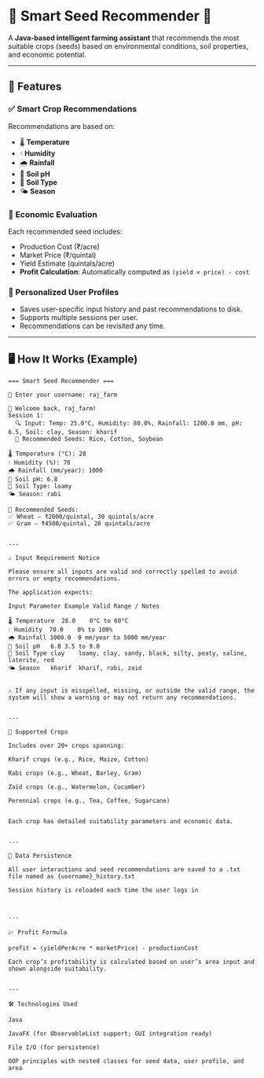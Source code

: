 # 🌾 Smart Seed Recommender 🌱

A **Java-based intelligent farming assistant** that recommends the most suitable crops (seeds) based on environmental conditions, soil properties, and economic potential.

---

## 🚀 Features

### ✅ Smart Crop Recommendations
Recommendations are based on:
- 🌡️ **Temperature**
- 💧 **Humidity**
- 🌧️ **Rainfall**
- 🧪 **Soil pH**
- 🌱 **Soil Type**
- 🌤️ **Season**

### 💸 Economic Evaluation
Each recommended seed includes:
- Production Cost (₹/acre)
- Market Price (₹/quintal)
- Yield Estimate (quintals/acre)
- **Profit Calculation**: Automatically computed as `(yield × price) - cost`

### 🧠 Personalized User Profiles
- Saves user-specific input history and past recommendations to disk.
- Supports multiple sessions per user.
- Recommendations can be revisited any time.

---

## 🖥️ How It Works (Example)

```plaintext
=== Smart Seed Recommender ===  

👤 Enter your username: raj_farm  

📜 Welcome back, raj_farm!  
Session 1:  
  🔍 Input: Temp: 25.0°C, Humidity: 80.0%, Rainfall: 1200.0 mm, pH: 6.5, Soil: clay, Season: kharif  
  🌱 Recommended Seeds: Rice, Cotton, Soybean  

🌡️ Temperature (°C): 28  
💧 Humidity (%): 70  
🌧️ Rainfall (mm/year): 1000  
🧪 Soil pH: 6.8  
🌱 Soil Type: loamy  
🌤️ Season: rabi  

🎯 Recommended Seeds:  
✅ Wheat — ₹2000/quintal, 30 quintals/acre  
✅ Gram — ₹4500/quintal, 20 quintals/acre


---

⚠️ Input Requirement Notice

Please ensure all inputs are valid and correctly spelled to avoid errors or empty recommendations.

The application expects:

Input Parameter	Example	Valid Range / Notes

🌡️ Temperature	28.0	0°C to 60°C
💧 Humidity	70.0	0% to 100%
🌧️ Rainfall	1000.0	0 mm/year to 5000 mm/year
🧪 Soil pH	6.8	3.5 to 9.0
🌱 Soil Type	clay	loamy, clay, sandy, black, silty, peaty, saline, laterite, red
🌤️ Season	kharif	kharif, rabi, zaid


⚠️ If any input is misspelled, missing, or outside the valid range, the system will show a warning or may not return any recommendations.


---

📂 Supported Crops

Includes over 20+ crops spanning:

Kharif crops (e.g., Rice, Maize, Cotton)

Rabi crops (e.g., Wheat, Barley, Gram)

Zaid crops (e.g., Watermelon, Cucumber)

Perennial crops (e.g., Tea, Coffee, Sugarcane)


Each crop has detailed suitability parameters and economic data.


---

💾 Data Persistence

All user interactions and seed recommendations are saved to a .txt file named as {username}_history.txt

Session history is reloaded each time the user logs in



---

📈 Profit Formula

profit = (yieldPerAcre * marketPrice) - productionCost

Each crop’s profitability is calculated based on user’s area input and shown alongside suitability.


---

🛠️ Technologies Used

Java

JavaFX (for ObservableList support; GUI integration ready)

File I/O (for persistence)

OOP principles with nested classes for seed data, user profile, and area
